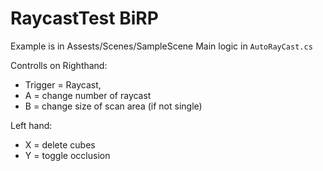 # RaycastTest BiRP

Example is in Assests/Scenes/SampleScene
Main logic in `AutoRayCast.cs`

Controlls on Righthand: 
- Trigger = Raycast, 
- A = change number of raycast
- B = change size of scan area (if not single)

Left hand:
- X  = delete cubes
- Y = toggle occlusion